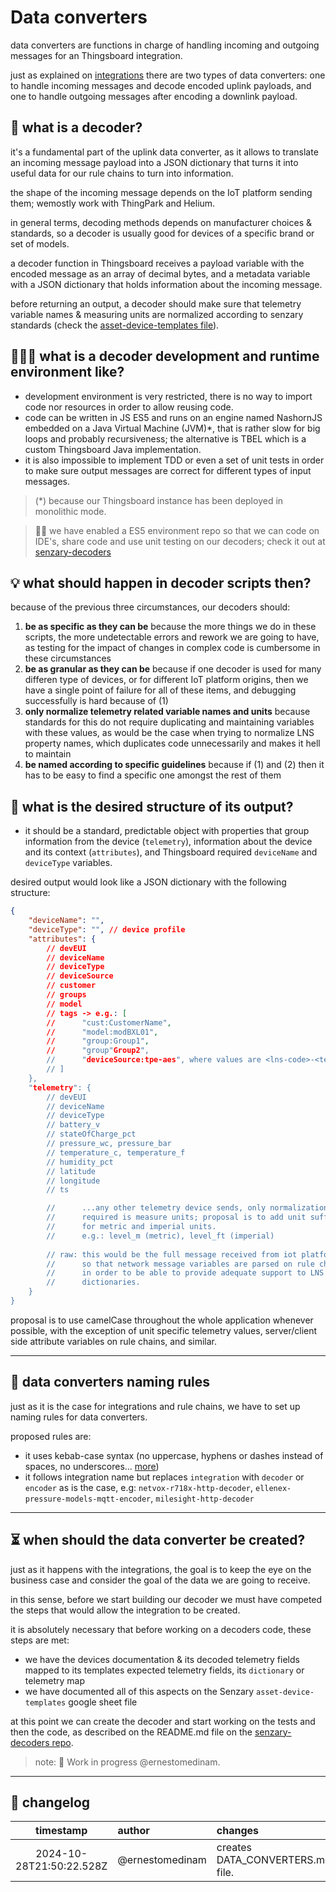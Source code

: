 # Data converters

data converters are functions in charge of handling incoming and outgoing messages for an Thingsboard integration.

just as explained on [integrations](./INTEGRATIONS.md) there are two types of data converters: one to handle incoming messages and decode encoded uplink payloads, and one to handle outgoing messages after encoding a downlink payload.

## 🔄 what is a decoder?

it's a fundamental part of the uplink data converter, as it allows to translate an incoming message payload into a JSON dictionary that turns it into useful data for our rule chains to turn into information.

the shape of the incoming message depends on the IoT platform sending them; wemostly work with ThingPark and Helium.

in general terms, decoding methods depends on manufacturer choices & standards, so a decoder is usually good for devices of a specific brand or set of models.

a decoder function in Thingsboard receives a payload variable with the encoded message as an array of decimal bytes, and a metadata variable with a JSON dictionary that holds information about the incoming message.

before returning an output, a decoder should make sure that telemetry variable names & measuring units are normalized according to senzary standards (check the [asset-device-templates file](https://docs.google.com/spreadsheets/d/1HixYcAHCBtbior9mxfjL5ProJTaHQr0gGJF7lmwbSPg/edit?usp=sharing)).

## 👩🏽‍💻 what is a decoder development and runtime environment like?

- development environment is very restricted, there is no way to import code nor resources in order to allow reusing code.
- code can be written in JS ES5 and runs on an engine named NashornJS embedded on a Java Virtual Machine (JVM)*, that is rather slow for big loops and probably recursiveness; the alternative is TBEL which is a custom Thingsboard Java implementation.
- it is also impossible to implement TDD or even a set of unit tests in order to make sure output messages are correct for different types of input messages.

> (*) because our Thingsboard instance has been deployed in monolithic mode.

> 💃🏽 we have enabled a ES5 environment repo so that we can code on IDE's, share code and use unit testing on our decoders; check it out at [senzary-decoders](https://github.com/Senzary/senzary-decoders)

## 💡 what should happen in decoder scripts then?

because of the previous three circumstances, our decoders should:

1. **be as specific as they can be** because the more things we do in these scripts, the more undetectable errors and rework we are going to have, as testing for the impact of changes in complex code is cumbersome in these circumstances
2. **be as granular as they can be** because if one decoder is used for many differen type of devices, or for different IoT platform origins, then we have a single point of failure for all of these items, and debugging successfully is hard because of (1)
3. **only normalize telemetry related variable names and units** because standards for this do not require duplicating and maintaining variables with these values, as would be the case when trying to normalize LNS property names, which duplicates code unnecessarily and makes it hell to maintain
4. **be named according to specific guidelines** because if (1) and (2) then it has to be easy to find a specific one amongst the rest of them

## 🎯 what is the desired structure of its output? 

- it should be a standard, predictable object with properties that group information from the device (`telemetry`), information about the device and its context (`attributes`), and Thingsboard required `deviceName` and `deviceType` variables.

desired output would look like a JSON dictionary with the following structure:

```json
{
	"deviceName": "",
	"deviceType": "", // device profile
	"attributes": {
		// devEUI
		// deviceName
		// deviceType
		// deviceSource
		// customer
		// groups
		// model
		// tags -> e.g.: [
		//      "cust:CustomerName",
		//      "model:modBXL01",
		//      "group:Group1",
		//		"group"Group2",
		//      "deviceSource:tpe-aes", where values are <lns-code>-<tenant>
		// ]
	},
	"telemetry": {
		// devEUI
		// deviceName
		// deviceType
		// battery_v
		// stateOfCharge_pct
		// pressure_wc, pressure_bar
		// temperature_c, temperature_f
		// humidity_pct
		// latitude
		// longitude
		// ts

		//      ...any other telemetry device sends, only normalization
		//      required is measure units; proposal is to add unit suffix
		//      for metric and imperial units.
		//      e.g.: level_m (metric), level_ft (imperial)
		
		// raw: this would be the full message received from iot platform
		//      so that network message variables are parsed on rule chain
		//      in order to be able to provide adequate support to LNS parsing
		//      dictionaries.
	}
}
```

proposal is to use camelCase throughout the whole application whenever possible, with the exception of unit specific telemetry values, server/client side attribute variables on rule chains, and similar.

-----


## 📐 data converters naming rules

just as it is the case for integrations and rule chains, we have to set up naming rules for data converters.

proposed rules are:

- it uses kebab-case syntax (no uppercase, hyphens or dashes instead of spaces, no underscores... [more](https://developer.mozilla.org/en-US/docs/Glossary/Kebab_case))
- it follows integration name but replaces `integration` with `decoder` or `encoder` as is the case, e.g: `netvox-r718x-http-decoder`, `ellenex-pressure-models-mqtt-encoder`, `milesight-http-decoder`

-----

## ⏳ when should the data converter be created?

just as it happens with the integrations, the goal is to keep the eye on the business case and consider the goal of the data we are going to receive.

in this sense, before we start building our decoder we must have competed the steps that would allow the integration to be created.

it is absolutely necessary that before working on a decoders code, these steps are met:
- we have the devices documentation & its decoded telemetry fields mapped to its templates expected telemetry fields, its `dictionary` or telemetry map
- we have documented all of this aspects on the Senzary `asset-device-templates` google sheet file

at this point we can create the decoder and start working on the tests and then the code, as described on the README.md file on the [senzary-decoders repo](https://github.com/Senzary/senzary-decoders).


> note: 🚧 Work in progress @ernestomedinam.

-----

## 👀 changelog

| timestamp | author | changes |
| :-: | :- | :- |
| 2024-10-28T21:50:22.528Z | @ernestomedinam | creates DATA_CONVERTERS.md file. |
